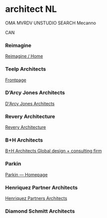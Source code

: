 # architect NL
OMA
MVRDV
UNSTUDIO
SEARCH
Mecanno

CAN
### Reimagine

[Reimagine / Home](https://reimagine.ca/)

### Teelp Architects

[Frontpage](http://www.teeplearch.com/)

### D’Arcy Jones Architects

[D'Arcy Jones Architects](https://www.darcyjones.com/)

### Revery Architecture

[Revery Architecture](https://reveryarchitecture.com/)

### B+H Architects

[B+H Architects Global design + consulting firm](https://bharchitects.com/en/)

### Parkin

[Parkin — Homepage](https://www.parkin.ca/)

### Henriquez Partner Architects

[Henriquez Partners Architects](https://henriquezpartners.com/)

### Diamond Schmitt Architects


